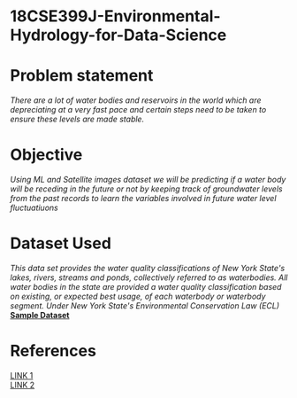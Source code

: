 # 18CSE399J-Environmental-Hydrology-for-Data-Science
# Problem statement
*There are a lot of water bodies and reservoirs in the world which are depreciating at a very fast pace and certain steps need to be taken to ensure these levels are made stable.*

# Objective
*Using ML and Satellite images dataset we will be predicting if a water body will be receding in the future or not by keeping track of groundwater levels from the past records to learn the variables involved in future water level fluctuatiuons*
# Dataset Used
_This data set provides the water quality classifications of New York State's lakes, rivers, streams and ponds, collectively referred to as waterbodies. All water bodies in the state are provided a water quality classification based on existing, or expected best usage, of each waterbody or waterbody segment. Under New York State's Environmental Conservation Law (ECL)_
[**Sample Dataset**](https://www.kaggle.com/new-york-state/nys-waterbody-classifications?select=waterbody-classifications.csv)

# References
[LINK 1](https://hatarilabs.com/ih-en/delineate-water-bodies-lakes-from-landsat-8-using-machine-learning-with-python-and-qgis-tutorial)
<br/>
[LINK 2](https://www.hindawi.com/journals/abb/2020/6659314/#abstract)

